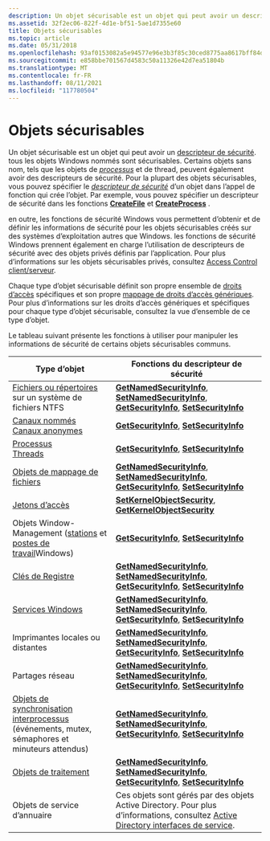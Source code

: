 ```yaml
---
description: Un objet sécurisable est un objet qui peut avoir un descripteur de sécurité.
ms.assetid: 32f2ec06-822f-4d1e-bf51-5ae1d7355e60
title: Objets sécurisables
ms.topic: article
ms.date: 05/31/2018
ms.openlocfilehash: 93af0153082a5e94577e96e3b3f85c30ced8775aa8617bff84db37c96904d814
ms.sourcegitcommit: e858bbe701567d4583c50a11326e42d7ea51804b
ms.translationtype: MT
ms.contentlocale: fr-FR
ms.lasthandoff: 08/11/2021
ms.locfileid: "117780504"
---
```

# <a name="securable-objects"></a>Objets sécurisables

Un objet sécurisable est un objet qui peut avoir un [descripteur de sécurité](security-descriptors.md). tous les objets Windows nommés sont sécurisables. Certains objets sans nom, tels que les objets de [*processus*](/windows/desktop/SecGloss/p-gly) et de thread, peuvent également avoir des descripteurs de sécurité. Pour la plupart des objets sécurisables, vous pouvez spécifier le [*descripteur de sécurité*](/windows/desktop/SecGloss/s-gly) d’un objet dans l’appel de fonction qui crée l’objet. Par exemple, vous pouvez spécifier un descripteur de sécurité dans les fonctions [**CreateFile**](/windows/desktop/api/fileapi/nf-fileapi-createfilea) et [**CreateProcess**](/windows/desktop/api/processthreadsapi/nf-processthreadsapi-createprocessa) .

en outre, les fonctions de sécurité Windows vous permettent d’obtenir et de définir les informations de sécurité pour les objets sécurisables créés sur des systèmes d’exploitation autres que Windows. les fonctions de sécurité Windows prennent également en charge l’utilisation de descripteurs de sécurité avec des objets privés définis par l’application. Pour plus d’informations sur les objets sécurisables privés, consultez [Access Control client/serveur](client-server-access-control.md).

Chaque type d’objet sécurisable définit son propre ensemble de [droits d’accès](access-rights-and-access-masks.md) spécifiques et son propre [mappage de droits d’accès génériques](generic-access-rights.md). Pour plus d’informations sur les droits d’accès génériques et spécifiques pour chaque type d’objet sécurisable, consultez la vue d’ensemble de ce type d’objet.

Le tableau suivant présente les fonctions à utiliser pour manipuler les informations de sécurité de certains objets sécurisables communs.



| Type d’objet                                                                                                                                           | Fonctions du descripteur de sécurité                                                                                                                                                                      |
|-------------------------------------------------------------------------------------------------------------------------------------------------------|----------------------------------------------------------------------------------------------------------------------------------------------------------------------------------------------------|
| [Fichiers ou répertoires](/windows/desktop/FileIO/file-security-and-access-rights) sur un système de fichiers NTFS                                                                     | [**GetNamedSecurityInfo**](/windows/desktop/api/Aclapi/nf-aclapi-getnamedsecurityinfoa), [**SetNamedSecurityInfo**](/windows/desktop/api/Aclapi/nf-aclapi-setnamedsecurityinfoa), [**GetSecurityInfo**](/windows/desktop/api/Aclapi/nf-aclapi-getsecurityinfo), [**SetSecurityInfo**](/windows/desktop/api/Aclapi/nf-aclapi-setsecurityinfo) |
| [Canaux nommés](/windows/desktop/ipc/named-pipe-security-and-access-rights)<br/> [Canaux anonymes](/windows/desktop/ipc/anonymous-pipe-security-and-access-rights)<br/>     | [**GetSecurityInfo**](/windows/desktop/api/Aclapi/nf-aclapi-getsecurityinfo), [ **SetSecurityInfo**](/windows/desktop/api/Aclapi/nf-aclapi-setsecurityinfo)                                                                                                             |
| [Processus](/windows/desktop/ProcThread/process-security-and-access-rights)<br/> [Threads](/windows/desktop/ProcThread/thread-security-and-access-rights)<br/>                          | [**GetSecurityInfo**](/windows/desktop/api/Aclapi/nf-aclapi-getsecurityinfo), [ **SetSecurityInfo**](/windows/desktop/api/Aclapi/nf-aclapi-setsecurityinfo)                                                                                                             |
| [Objets de mappage de fichiers](/windows/desktop/Memory/file-mapping-security-and-access-rights)                                                                                  | [**GetNamedSecurityInfo**](/windows/desktop/api/Aclapi/nf-aclapi-getnamedsecurityinfoa), [**SetNamedSecurityInfo**](/windows/desktop/api/Aclapi/nf-aclapi-setnamedsecurityinfoa), [**GetSecurityInfo**](/windows/desktop/api/Aclapi/nf-aclapi-getsecurityinfo), [**SetSecurityInfo**](/windows/desktop/api/Aclapi/nf-aclapi-setsecurityinfo) |
| [Jetons d’accès](access-rights-for-access-token-objects.md)                                                                                           | [**SetKernelObjectSecurity**](/windows/win32/api/securitybaseapi/nf-securitybaseapi-setkernelobjectsecurity), [ **GetKernelObjectSecurity**](/windows/win32/api/securitybaseapi/nf-securitybaseapi-getkernelobjectsecurity)                                                                             |
| Objets Window-Management ([stations](/windows/desktop/winstation/window-station-security-and-access-rights) et [postes de travail](/windows/desktop/winstation/desktop-security-and-access-rights)Windows) | [**GetSecurityInfo**](/windows/desktop/api/Aclapi/nf-aclapi-getsecurityinfo), [ **SetSecurityInfo**](/windows/desktop/api/Aclapi/nf-aclapi-setsecurityinfo)                                                                                                             |
| [Clés de Registre](/windows/desktop/SysInfo/registry-key-security-and-access-rights)                                                                                         | [**GetNamedSecurityInfo**](/windows/desktop/api/Aclapi/nf-aclapi-getnamedsecurityinfoa), [**SetNamedSecurityInfo**](/windows/desktop/api/Aclapi/nf-aclapi-setnamedsecurityinfoa), [**GetSecurityInfo**](/windows/desktop/api/Aclapi/nf-aclapi-getsecurityinfo), [**SetSecurityInfo**](/windows/desktop/api/Aclapi/nf-aclapi-setsecurityinfo) |
| [Services Windows](/windows/desktop/Services/service-security-and-access-rights)                                                                                           | [**GetNamedSecurityInfo**](/windows/desktop/api/Aclapi/nf-aclapi-getnamedsecurityinfoa), [**SetNamedSecurityInfo**](/windows/desktop/api/Aclapi/nf-aclapi-setnamedsecurityinfoa), [**GetSecurityInfo**](/windows/desktop/api/Aclapi/nf-aclapi-getsecurityinfo), [**SetSecurityInfo**](/windows/desktop/api/Aclapi/nf-aclapi-setsecurityinfo) |
| Imprimantes locales ou distantes                                                                                                                              | [**GetNamedSecurityInfo**](/windows/desktop/api/Aclapi/nf-aclapi-getnamedsecurityinfoa), [**SetNamedSecurityInfo**](/windows/desktop/api/Aclapi/nf-aclapi-setnamedsecurityinfoa), [**GetSecurityInfo**](/windows/desktop/api/Aclapi/nf-aclapi-getsecurityinfo), [**SetSecurityInfo**](/windows/desktop/api/Aclapi/nf-aclapi-setsecurityinfo) |
| Partages réseau                                                                                                                                        | [**GetNamedSecurityInfo**](/windows/desktop/api/Aclapi/nf-aclapi-getnamedsecurityinfoa), [**SetNamedSecurityInfo**](/windows/desktop/api/Aclapi/nf-aclapi-setnamedsecurityinfoa), [**GetSecurityInfo**](/windows/desktop/api/Aclapi/nf-aclapi-getsecurityinfo), [**SetSecurityInfo**](/windows/desktop/api/Aclapi/nf-aclapi-setsecurityinfo) |
| [Objets de synchronisation interprocessus](/windows/desktop/Sync/synchronization-object-security-and-access-rights) (événements, mutex, sémaphores et minuteurs attendus)     | [**GetNamedSecurityInfo**](/windows/desktop/api/Aclapi/nf-aclapi-getnamedsecurityinfoa), [**SetNamedSecurityInfo**](/windows/desktop/api/Aclapi/nf-aclapi-setnamedsecurityinfoa), [**GetSecurityInfo**](/windows/desktop/api/Aclapi/nf-aclapi-getsecurityinfo), [**SetSecurityInfo**](/windows/desktop/api/Aclapi/nf-aclapi-setsecurityinfo) |
| [Objets de traitement](/windows/desktop/ProcThread/job-object-security-and-access-rights)                                                                                             | [**GetNamedSecurityInfo**](/windows/desktop/api/Aclapi/nf-aclapi-getnamedsecurityinfoa), [**SetNamedSecurityInfo**](/windows/desktop/api/Aclapi/nf-aclapi-setnamedsecurityinfoa), [**GetSecurityInfo**](/windows/desktop/api/Aclapi/nf-aclapi-getsecurityinfo), [**SetSecurityInfo**](/windows/desktop/api/Aclapi/nf-aclapi-setsecurityinfo) |
| Objets de service d’annuaire                                                                                                                             | Ces objets sont gérés par des objets Active Directory. Pour plus d’informations, consultez [Active Directory interfaces de service](/windows/desktop/ADSI/active-directory-service-interfaces-adsi).                             |



 

 

